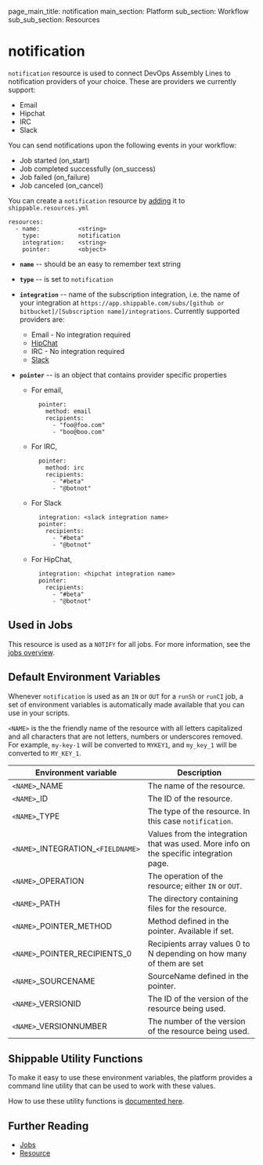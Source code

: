 page_main_title: notification
main_section: Platform
sub_section: Workflow
sub_sub_section: Resources

# notification
`notification` resource is used to connect DevOps Assembly Lines to notification providers of your choice. These are providers we currently support:

* Email
* Hipchat
* IRC
* Slack

You can send notifications upon the following events in your workflow:

* Job started (on_start)
* Job completed successfully (on_success)
* Job failed (on_failure)
* Job canceled (on_cancel)

You can create a `notification` resource by [adding](/platform/tutorial/workflow/crud-resource#adding) it to `shippable.resources.yml`

```
resources:
  - name:           <string>
    type:           notification
    integration:    <string>
    pointer:        <object>
```

* **`name`** -- should be an easy to remember text string

* **`type`** -- is set to `notification`

* **`integration`** -- name of the subscription integration, i.e. the name of your integration at `https://app.shippable.com/subs/[github or bitbucket]/[Subscription name]/integrations`. Currently supported providers are:
	- Email - No integration required
	- [HipChat](/platform/integration/hipchatKey)
	- IRC - No integration required
	- [Slack](/platform/integration/slack)

* **`pointer`** -- is an object that contains provider specific properties
	* For email,

	        pointer:
	          method: email
	          recipients:
	            - "foo@foo.com"
	            - "boo@boo.com"

	* For IRC,

	        pointer:
	          method: irc
	          recipients:
	            - "#beta"
	            - "@botnot"

	* For Slack

	        integration: <slack integration name>
	        pointer:
	          recipients:
	            - "#beta"
	            - "@botnot"

	* For HipChat,

	        integration: <hipchat integration name>
	        pointer:
	          recipients:
	            - "#beta"
	            - "@botnot"

## Used in Jobs
This resource is used as a `NOTIFY` for all jobs.  For more information, see the [jobs overview](/platform/workflow/job/overview).


## Default Environment Variables
Whenever `notification` is used as an `IN` or `OUT` for a `runSh` or `runCI` job, a set of environment variables is automatically made available that you can use in your scripts.

`<NAME>` is the the friendly name of the resource with all letters capitalized and all characters that are not letters, numbers or underscores removed. For example, `my-key-1` will be converted to `MYKEY1`, and `my_key_1` will be converted to `MY_KEY_1`.

| Environment variable						| Description                         |
| ------------- 								|------------------------------------ |
| `<NAME>`\_NAME 							| The name of the resource. |
| `<NAME>`\_ID 								| The ID of the resource. |
| `<NAME>`\_TYPE 							| The type of the resource. In this case `notification`. |
| `<NAME>`\_INTEGRATION\_`<FIELDNAME>`	| Values from the integration that was used. More info on the specific integration page. |
| `<NAME>`\_OPERATION 						| The operation of the resource; either `IN` or `OUT`. |
| `<NAME>`\_PATH 							| The directory containing files for the resource. |
| `<NAME>`\_POINTER\_METHOD 				| Method defined in the pointer. Available if set. |
| `<NAME>`\_POINTER\_RECIPIENTS_0 			| Recipients array values 0 to N depending on how many of them are set |
| `<NAME>`\_SOURCENAME    					| SourceName defined in the pointer. |
| `<NAME>`\_VERSIONID    					| The ID of the version of the resource being used. |
| `<NAME>`\_VERSIONNUMBER 					| The number of the version of the resource being used. |

## Shippable Utility Functions
To make it easy to use these environment variables, the platform provides a command line utility that can be used to work with these values.

How to use these utility functions is [documented here](/platform/tutorial/workflow/using-shipctl).

## Further Reading
* [Jobs](/platform/workflow/job/overview)
* [Resource](/platform/workflow/resource/overview)
